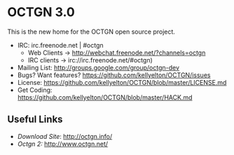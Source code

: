 OCTGN 3.0
=================================================
This is the new home for the OCTGN open source project.

* IRC: irc.freenode.net | #octgn
  * Web Clients -> http://webchat.freenode.net/?channels=octgn
  * IRC clients -> irc://irc.freenode.net/#octgn)
* Mailing List: http://groups.google.com/group/octgn-dev
* Bugs? Want features? https://github.com/kellyelton/OCTGN/issues
* License: https://github.com/kellyelton/OCTGN/blob/master/LICENSE.md
* Get Coding: https://github.com/kellyelton/OCTGN/blob/master/HACK.md

Useful Links
-------------------------------------------------
* *Download Site*: http://octgn.info/
* *Octgn 2:* http://www.octgn.net/
